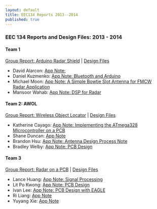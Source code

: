 ```yaml
---
layout: default
title: EEC134 Reports 2013--2014
published: true
---
```

### EEC 134 Reports and Design Files: 2013 - 2014

#### Team 1

[Group Report: Arduino Radar Shield](/education/files/eec134-2013-2014/Team_1/Team_1_Report.pdf) \| [Design Files](/education/files/eec134-2013-2014/Team_1/Team_1_Design_Files.zip)

* David Alarcon: [App Note: ](/education/files/eec134-2013-2014/Team_1/AN_David_Alarcon.docx)
* Daniel Kuzmenko: [App Note: Bluetooth and Arduino](/education/files/eec134-2013-2014/Team_1/AN_Daniel_Kuzmenko.pdf)
* Michael Moon: [App Note: A Simple Bowtie Slot Antenna for FMCW Radar Application](/education/files/eec134-2013-2014/Team_1/AN_Michael_Moon.pdf)
* Mansoor Wahab: [App Note: DSP for Radar](/education/files/eec134-2013-2014/Team_1/AN_Mansoor_Wahbab.pdf)

#### Team 2: AWOL

[Group Report: Wireless Object Locator](/education/files/eec134-2013-2014/Team_2/Team_2_Report.pdf) \| [Design Files](/education/files/eec134-2013-2014/Team_2/Team_2_Design_Files.pdf)

* Katherine Cayago: [App Note: Implementing the ATmega328 Microcontroller on a PCB](/education/files/eec134-2013-2014/Team_2/AN_Katherine_Cayago.docx)
* Shane Duncan: [App Note](/education/files/eec134-2013-2014/Team_2/AN_Shane_Duncan.pdf)
* Brandon Hsu: [App Note: Antenna Design Process Note](/education/files/eec134-2013-2014/Team_2/AN_Brandon_Hsu.docx)
* Bradley Welby: [App Note: PCB Design](/education/files/eec134-2013-2014/Team_2/AN_Bradley_Welby.docx)

#### Team 3

[Group Report: Radar on a PCB](/education/files/eec134-2013-2014/Team_3/Team_3_Report.pdf) \| [Design Files](/education/files/eec134-2013-2014/Team_3/Team_3_Design_Files.zip) 

* Lance Huang: [App Note: Signal Processing](/education/files/eec134-2013-2014/Team_3/AN_Lance_Huang.pdf)
* Lit Po Kwong: [App Note: PCB Design](/education/files/eec134-2013-2014/Team_3/AN_Lit_Po_Kwong.pdf)
* Ivan Lee: [App Note: PCB Design with EAGLE](/education/files/eec134-2013-2014/Team_3/AN_Ivan_Lee.pdf)
* Ri Liang: [App Note](/education/files/eec134-2013-2014/Team_3/AN_Ri_Liang.pdf)
* Yuyang Xie: [App Note](/education/files/eec134-2013-2014/Team_3/AN_Yuyang_Xie.pdf)
